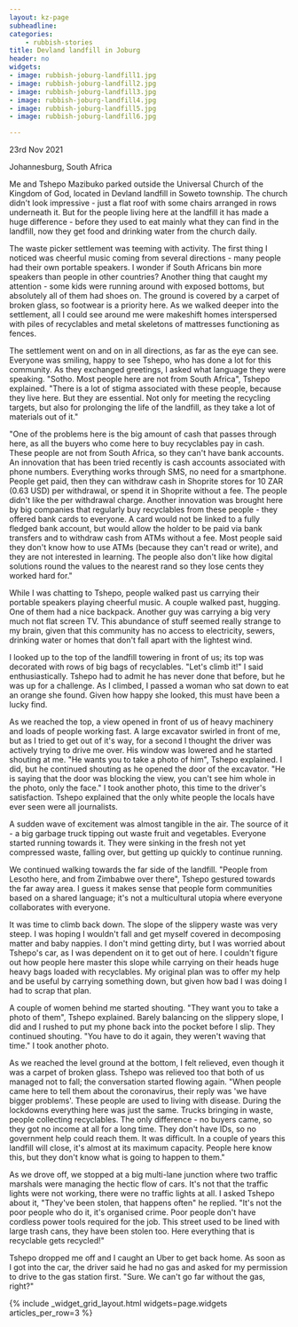 ```yaml
---
layout: kz-page
subheadline: 
categories:
    - rubbish-stories
title: Devland landfill in Joburg
header: no
widgets:
- image: rubbish-joburg-landfill1.jpg
- image: rubbish-joburg-landfill2.jpg
- image: rubbish-joburg-landfill3.jpg
- image: rubbish-joburg-landfill4.jpg
- image: rubbish-joburg-landfill5.jpg
- image: rubbish-joburg-landfill6.jpg

---
```


<p class="subheadline">23rd Nov 2021</p>
<p class="subheadline b15">Johannesburg, South Africa</p>

Me and Tshepo Mazibuko parked outside the Universal Church of the Kingdom of God, located in Devland landfill in Soweto township. 
The church didn't look impressive - just a flat roof with some chairs arranged in rows underneath it.
But for the people living here at the landfill it has made a huge difference - before they used to eat mainly what they can find in the landfill, now they get food and drinking water from the church daily.

The waste picker settlement was teeming with activity. 
The first thing I noticed was cheerful music coming from several directions - many people had their own portable speakers. 
I wonder if South Africans bin more speakers than people in other countries?
Another thing that caught my attention - some kids were running around with exposed bottoms, but absolutely all of them had shoes on.
The ground is covered by a carpet of broken glass, so footwear is a priority here.
As we walked deeper into the settlement, all I could see around me were makeshift homes interspersed with piles of recyclables and metal skeletons of mattresses functioning as fences. 

The settlement went on and on in all directions, as far as the eye can see.
Everyone was smiling, happy to see Tshepo, who has done a lot for this community.
As they exchanged greetings, I asked what language they were speaking.
"Sotho. Most people here are not from South Africa", Tshepo explained.
"There is a lot of stigma associated with these people, because they live here. But they are essential. 
Not only for meeting the recycling targets, but also for prolonging the life of the landfill, as they take a lot of materials out of it."

"One of the problems here is the big amount of cash that passes through here, as all the buyers who come here to buy recyclables pay in cash. 
These people are not from South Africa, so they can't have bank accounts.
An innovation that has been tried recently is cash accounts associated with phone numbers.
Everything works through SMS, no need for a smartphone.
People get paid, then they can withdraw cash in Shoprite stores for 10 ZAR (0.63 USD) per withdrawal, or spend it in Shoprite without a fee.
The people didn't like the per withdrawal charge.
Another innovation was brought here by big companies that regularly buy recyclables from these people - they offered bank cards to everyone.
A card would not be linked to a fully fledged bank account, but would allow the holder to be paid via bank transfers and to withdraw cash from ATMs without a fee.
Most people said they don't know how to use ATMs (because they can't read or write), and they are not interested in learning.
The people also don't like how digital solutions round the values to the nearest rand so they lose cents they worked hard for."

While I was chatting to Tshepo, people walked past us carrying their portable speakers playing cheerful music. 
A couple walked past, hugging. 
One of them had a nice backpack. 
Another guy was carrying a big very much not flat screen TV. 
This abundance of stuff seemed really strange to my brain, given that this community has no access to electricity, sewers, drinking water or homes that don't fall apart with the lightest wind.

I looked up to the top of the landfill towering in front of us; its top was decorated with rows of big bags of recyclables.
"Let's climb it!" I said enthusiastically.
Tshepo had to admit he has never done that before, but he was up for a challenge.
As I climbed, I passed a woman who sat down to eat an orange she found.
Given how happy she looked, this must have been a lucky find.

As we reached the top, a view opened in front of us of heavy machinery and loads of people working fast.
A large excavator swirled in front of me, but as I tried to get out of it's way, for a second I thought the driver was actively trying to drive me over.
His window was lowered and he started shouting at me.
"He wants you to take a photo of him", Tshepo explained.
I did, but he continued shouting as he opened the door of the excavator.
"He is saying that the door was blocking the view, you can't see him whole in the photo, only the face."
I took another photo, this time to the driver's satisfaction.
Tshepo explained that the only white people the locals have ever seen were all journalists.

A sudden wave of excitement was almost tangible in the air. 
The source of it - a big garbage truck tipping out waste fruit and vegetables. 
Everyone started running towards it.
They were sinking in the fresh not yet compressed waste, falling over, but getting up quickly to continue running.

We continued walking towards the far side of the landfill.
"People from Lesotho here, and from Zimbabwe over there", Tshepo gestured towards the far away area. 
I guess it makes sense that people form communities based on a shared language; it's not a multicultural utopia where everyone collaborates with everyone.

It was time to climb back down. 
The slope of the slippery waste was very steep. 
I was hoping I wouldn't fall and get myself covered in decomposing matter and baby nappies. 
I don't mind getting dirty, but I was worried about Tshepo's car, as I was dependent on it to get out of here. 
I couldn't figure out how people here master this slope while carrying on their heads huge heavy bags loaded with recyclables. 
My original plan was to offer my help and be useful by carrying something down, but given how bad I was doing I had to scrap that plan.

A couple of women behind me started shouting. 
"They want you to take a photo of them", Tshepo explained.
Barely balancing on the slippery slope, I did and I rushed to put my phone back into the pocket before I slip.
They continued shouting.
"You have to do it again, they weren't waving that time." 
I took another photo.

As we reached the level ground at the bottom, I felt relieved, even though it was a carpet of broken glass. 
Tshepo was relieved too that both of us managed not to fall; the conversation started flowing again.
"When people came here to tell them about the coronavirus, their reply was 'we have bigger problems'. 
These people are used to living with disease. 
During the lockdowns everything here was just the same. 
Trucks bringing in waste, people collecting recyclables. 
The only difference - no buyers came, so they got no income at all for a long time. 
They don't have IDs, so no government help could reach them. 
It was difficult.
In a couple of years this landfill will close, it's almost at its maximum capacity. 
People here know this, but they don't know what is going to happen to them."

As we drove off, we stopped at a big multi-lane junction where two traffic marshals were managing the hectic flow of cars. 
It's not that the traffic lights were not working, there were no traffic lights at all.
I asked Tshepo about it, "They've been stolen, that happens often" he replied. 
"It's not the poor people who do it, it's organised crime. Poor people don't have cordless power tools required for the job. 
This street used to be lined with large trash cans, they have been stolen too. 
Here everything that is recyclable gets recycled!"

Tshepo dropped me off and I caught an Uber to get back home. 
As soon as I got into the car, the driver said he had no gas and asked for my permission to drive to the gas station first.
"Sure. We can't go far without the gas, right?"

{% include _widget_grid_layout.html widgets=page.widgets articles_per_row=3 %}
